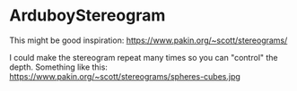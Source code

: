 # ArduboyStereogram
This might be good inspiration: https://www.pakin.org/~scott/stereograms/

I could make the stereogram repeat many times so you can "control" the depth. Something like this: https://www.pakin.org/~scott/stereograms/spheres-cubes.jpg
